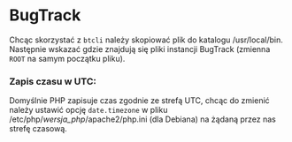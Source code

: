 # BugTrack

Chcąc skorzystać z `btcli` należy skopiować plik do katalogu /usr/local/bin.
Następnie wskazać gdzie znajdują się pliki instancji BugTrack (zmienna `ROOT`
na samym początku pliku).

### Zapis czasu w UTC:
Domyślnie PHP zapisuje czas zgodnie ze strefą UTC, chcąc do zmienić należy
ustawić opcję `date.timezone` w pliku /etc/php/*wersja_php*/apache2/php.ini 
(dla Debiana) na żądaną przez nas strefę czasową.
